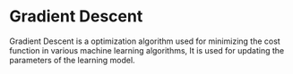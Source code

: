 # Gradient Descent

Gradient Descent is a optimization algorithm used for minimizing the cost function in various machine learning algorithms, It is used for updating the parameters of the learning model.


<!-- TODO:  -->
